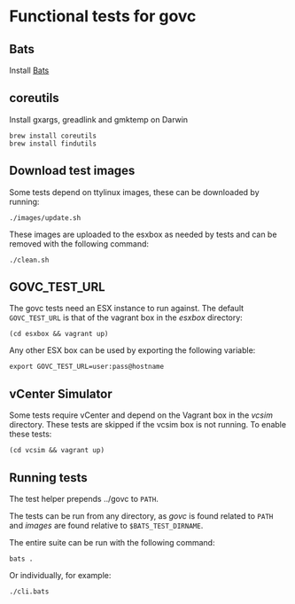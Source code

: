 # Functional tests for govc

## Bats

Install [Bats](https://github.com/sstephenson/bats/)

## coreutils

Install gxargs, greadlink and gmktemp on Darwin

```
brew install coreutils
brew install findutils
```

## Download test images

Some tests depend on ttylinux images, these can be downloaded by running:

```
./images/update.sh
```

These images are uploaded to the esxbox as needed by tests and can be
removed with the following command:

```
./clean.sh
```

## GOVC_TEST_URL

The govc tests need an ESX instance to run against.  The default
`GOVC_TEST_URL` is that of the vagrant box in the *esxbox* directory:

```
(cd esxbox && vagrant up)
```

Any other ESX box can be used by exporting the following variable:

```
export GOVC_TEST_URL=user:pass@hostname
```

## vCenter Simulator

Some tests require vCenter and depend on the Vagrant box in the
*vcsim* directory.  These tests are skipped if the vcsim box is not
running.  To enable these tests:

```
(cd vcsim && vagrant up)
```

## Running tests

The test helper prepends ../govc to `PATH`.

The tests can be run from any directory, as *govc* is found related to
`PATH` and *images* are found relative to `$BATS_TEST_DIRNAME`.

The entire suite can be run with the following command:

```
bats .
```

Or individually, for example:

```
./cli.bats
```
